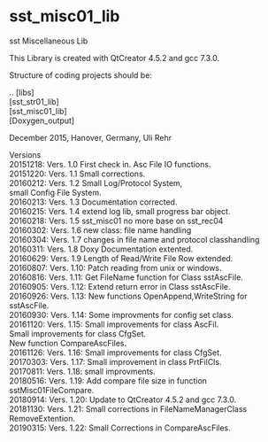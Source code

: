 # sst_misc01_lib
sst Miscellaneous Lib 

This Library is created with QtCreator 4.5.2 and gcc 7.3.0.

Structure of coding projects should be:

.. [libs] <BR>
   [sst_str01_lib]<BR>
   [sst_misc01_lib]<BR>
   [Doxygen_output]<BR>

December 2015, Hanover, Germany, Uli Rehr

Versions <BR>
20151218: Vers. 1.0 First check in. Asc File IO functions. <BR>
20151220: Vers. 1.1 Small corrections. <BR>
20160212: Vers. 1.2 Small Log/Protocol System, <BR>
                    small Config File System. <BR>
20160213: Vers. 1.3 Documentation corrected. <BR>
20160215: Vers. 1.4 extend log lib, small progress bar object. <BR>
20160218: Vers. 1.5 sst_misc01 no more base on sst_rec04 <BR>
20160302: Vers. 1.6 new class: file name handling <BR>
20160304: Vers. 1.7 changes in file name and protocol classhandling <BR>
20160311: Vers. 1.8 Doxy Documentation extented. <BR>
20160629: Vers. 1.9 Length of Read/Write File Row extended. <BR>
20160807: Vers. 1.10: Patch reading from unix or windows. <BR>
20160816: Vers. 1.11: Get FileName function for Class sstAscFile. <BR>
20160905: Vers. 1.12: Extend return error in Class sstAscFile. <BR>
20160926: Vers. 1.13: New functions OpenAppend,WriteString for sstAscFile.  <BR>
20160930: Vers. 1.14: Some improvments for config set class.  <BR>
20161120: Vers. 1.15: Small improvements for class AscFil. <BR>
                      Small improvements for class CfgSet. <BR>
                      New function CompareAscFiles. <BR>
20161126: Vers. 1.16: Small improvements for class CfgSet.     <BR>
20170303: Vers. 1.17: Small improvement in class PrtFilCls.     <BR>
20170811: Vers. 1.18: small improvments. <BR>
20180516: Vers. 1.19: Add compare file size in function sstMisc01FileCompare. <BR>
20180914: Vers. 1.20: Update to QtCreator 4.5.2 and gcc 7.3.0. <BR>
20181130: Vers. 1.21: Small corrections in FileNameManagerClass RemoveExtention.  <BR>
20190315: Vers. 1.22: Small Corrections in CompareAscFiles. <BR>

